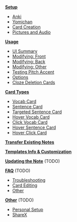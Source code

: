 
[**Setup**](setup)
* [Anki](setup#anki-setup)
* [Yomichan](setup#yomichan-setup)
* [Card Creation](setup#creating-the-cards)
* [Pictures and Audio](setup#automating-pictures-and-sentence-audio)

[**Usage**](usage)
* [UI Summary](usage#user-interface-summary)
* [Modifying: Front](usage#modifying-the-front-side-tested-content)
* [Modifying: Back](usage#modifying-the-back-side)
* [Modifying: Other](usage#modifying-other-aspects-of-the-card)
* [Testing Pitch Accent](usage#testing-pitch-accent)
* [Options](usage#options)
* [Cloze Deletion Cards](usage#cloze-deletion-cards)

[**Card Types**](cardtypes)
* [Vocab Card](cardtypes#vocab-card)
* [Sentence Card](cardtypes#sentence-card)
* [Targeted Sentence Card](cardtypes#targetted-sentence-card-tsc)
* [Hover Vocab Card](cardtypes#hover-vocab-card)
* [Click Vocab Card](cardtypes#click-vocab-card)
* [Hover Sentence Card](cardtypes#hover-sentence-card)
* [Hover Click Card](cardtypes#click-sentence-card)

[**Transfer Existing Notes**](importing)

[**Templates Info & Customization**](yomichantemplates)

[**Updating the Note**](updating) (TODO)

[**FAQ**](faq) (TODO)
* [Troubleshooting](faq#troubleshooting)
* [Card Editing](faq#card-editing)
* [Other](faq#other)

[**Other**](other) (TODO)
* [Personal Setup](personalsetup)
* [ShareX](sharex)


<!--

Card Types:
- assumption: pitch accent turned off
    - all details will be covered in pitch accent section if necessary

* vocab card
* sentence card
* hybrid card
    * hover vocab card
    * click vocab card
    * hover sentence card
    * click sentence card
* targetted sentence card
    - TSC + hybrid cards
* summary

* motivation for each card type

* conclusion

-->


<!--

Usage:
* Definitions

* Card Types
    - summarize vocab / sentence cards
    - link to new page

* User Interface Summary
    - user interface for: vocab / sentence card with no PA info shown
    - diagram:
        - info circle
        - frequency list
        - version
        - tested content (sentence should be quoted 「」)
            - link to options
        - front side separator by a line
        - word / sentence audio
        - collapsable fields
    - info circle (hover)
    - info circle (error picture, say, if options not found)
    - zoomable picture (gif)
    - hoverable furigana (gif)
    - collapsable fields (gif)
    - keybinds (gif)

* User Interface (details)
    - info circle
    - info circle

* User Interface Summary (Android)
    - TODO
    - line breaks removed by default on altdisplay
    - position of picture, frequency lists, etc.

* Modifying the Front Side
    - prerequisite information: formatting of disply sentence
        - link to options
    - alt display
        - as alternative to override everything above at will
        - note that for hybrid cards: alt-display affects the sentence only
            - modify `Word` field if necessary
    - furigana alt display
    - hints
    - hintnothidden

* Modifying the back side
    - primary definition:
        - bold for highlighting
        - furigana enabled
    - bold pitch accent to make smaller (lol)
    - additional notes

* Modifying other aspects of the card
    - key field
    - comment

* Testing Pitch Accent
    - additions to user interface
        - PA indicator & levels of pitch accent
        - play button / show full sentence
        - full sentence
        - quotes can be colored (default to true on android)
    - separate cards

* options
    - how to access
    - most should be self explanatory tbh
    - keybinds
    - sentence
    - quotes


* Cloze Deletion Cards

-->

